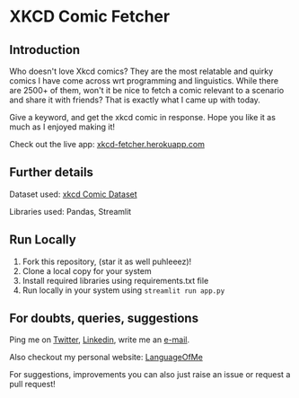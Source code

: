 # XKCD Comic Fetcher

## Introduction
Who doesn't love Xkcd comics? They are the most relatable and quirky comics I have come across wrt programming and linguistics. While there are 2500+ of them, won't it be nice to fetch a comic relevant to a scenario and share it with friends? That is exactly what I came up with today.

Give a keyword, and get the xkcd comic in response. Hope you like it as much as I enjoyed making it!

Check out the live app: [xkcd-fetcher.herokuapp.com](xkcd-fetcher.herokuapp.com)

## Further details
Dataset used: [xkcd Comic Dataset](https://www.kaggle.com/ashkave/xkcd-comic-data)

Libraries used: Pandas, Streamlit

## Run Locally
1. Fork this repository, (star it as well puhleeez)!
2. Clone a local copy for your system
3. Install required libraries using requirements.txt file
4. Run locally in your system using `streamlit run app.py`

## For doubts, queries, suggestions
Ping me on [Twitter](https://www.twitter.com/sidgupta234), [Linkedin](https://www.linkedin.com/in/sidgupta234), write me an [e-mail](mailto:siddharthgupta234@gmail.com). 

Also checkout my personal website: [LanguageOfMe](https://www.languageof.me)

For suggestions, improvements you can also just raise an issue or request a pull request!
